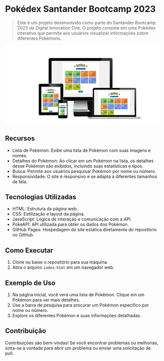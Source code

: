 # Pokédex Santander Bootcamp 2023

> Este é um projeto desenvolvido como parte do Santander Bootcamp 2023 da Digital Innovation One. O projeto consiste em uma Pokédex interativa que permite aos usuários visualizar informações sobre diferentes Pokémons.

![image](./.github/preview.png)

## Recursos

- Lista de Pokémon: Exibe uma lista de Pokémon com suas imagens e nomes.
- Detalhes do Pokémon: Ao clicar em um Pokémon na lista, os detalhes desse Pokémon são exibidos, incluindo suas estatísticas e tipos.
- Busca: Permite aos usuários pesquisar Pokémon por nome ou número.
- Responsividade: O site é responsivo e se adapta a diferentes tamanhos de tela.

## Tecnologias Utilizadas

- HTML: Estrutura da página web.
- CSS: Estilização e layout da página.
- JavaScript: Lógica de interação e comunicação com a API.
- PokeAPI: API utilizada para obter os dados dos Pokémon.
- GitHub Pages: Hospedagem do site estática diretamente do repositório no GitHub.

## Como Executar

1. Clone ou baixe o repositório para sua máquina.
2. Abra o arquivo `index.html` em um navegador web.

## Exemplo de Uso

1. Na página inicial, você verá uma lista de Pokémon. Clique em um Pokémon para ver mais detalhes.
2. Use a barra de pesquisa para procurar um Pokémon específico por nome ou número.
3. Explore os diferentes Pokémon e suas informações detalhadas.

## Contribuição

Contribuições são bem-vindas! Se você encontrar problemas ou melhorias, sinta-se à vontade para abrir um problema ou enviar uma solicitação de pull.
